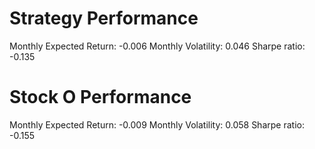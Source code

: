 # Strategy Performance
Monthly Expected Return: -0.006
Monthly Volatility: 0.046
Sharpe ratio: -0.135
# Stock O Performance
Monthly Expected Return: -0.009
Monthly Volatility: 0.058
Sharpe ratio: -0.155
